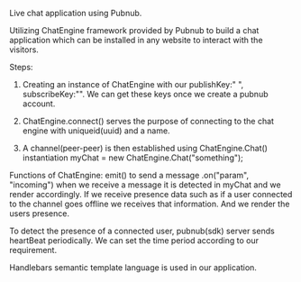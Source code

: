 Live chat application using Pubnub.

Utilizing ChatEngine framework provided by Pubnub to build a chat application which can be installed in any website to interact with the visitors.

Steps:
1. Creating an instance of ChatEngine with our publishKey:" ", subscribeKey:"". We can get these keys once we create a pubnub account.

2.  ChatEngine.connect() serves the purpose of connecting to the chat engine with uniqueid(uuid) and a name.

3. A channel(peer-peer) is then established using ChatEngine.Chat() instantiation myChat = new ChatEngine.Chat("something");

Functions of ChatEngine:
emit() to send a message
.on("param", "incoming")
when we receive a message it is detected in myChat and we render accordingly. If we receive presence data such as if a user connected to the channel goes offline we receives that information. And we render the users presence.

To detect the presence of a connected user, pubnub(sdk) server sends heartBeat periodically. We can set the time period according to our requirement.


Handlebars semantic template language is used in our application.

